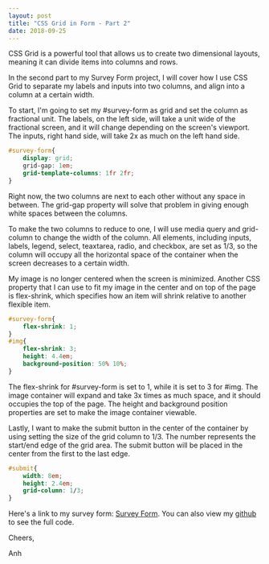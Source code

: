 ```yaml
---
layout: post
title: "CSS Grid in Form - Part 2"
date: 2018-09-25
---
```


CSS Grid is a powerful tool that allows us to create two dimensional layouts, meaning it can divide items into columns and rows. 

In the second part to my Survey Form project, I will cover how I use CSS Grid to separate my labels and inputs into two columns, and align into a column at a certain width. 

To start, I'm going to set my #survey-form as grid and set the column as fractional unit. The labels, on the left side, will take a unit wide of the fractional screen, and it will change depending on the screen's viewport. The inputs, right hand side, will take 2x as much on the left hand side.

```css
#survey-form{
	display: grid;
	grid-gap: 1em;
	grid-template-columns: 1fr 2fr;
}
```

Right now, the two columns are next to each other without any space in between. The grid-gap property will solve that problem in giving enough white spaces between the columns.

To make the two columns to reduce to one, I will use media query and grid-column to change the width of the column. All elements, including inputs, labels, legend, select, teaxtarea, radio, and checkbox, are set as 1/3, so the column will occupy all the horizontal space of the container when the screen decreases to a certain width. 

My image is no longer centered when the screen is minimized. Another CSS property that I can use to fit my image in the center and on top of the page is flex-shrink, which specifies how an item will shrink relative to  another flexible item. 

```css
#survey-form{
	flex-shrink: 1;
}
#img{
	flex-shrink: 3;
	height: 4.4em;
	background-position: 50% 10%;
}
```

The flex-shrink for #survey-form is set to 1, while it is set to 3 for #img. The image container will expand and take 3x times as much space, and it should occupies the top of the page.  The height and background position properties are set to make the image container viewable. 

Lastly, I want to make the submit button in the center of the container by using setting the size of the grid column to 1/3. The number represents the start/end edge of the grid area. The submit button will be placed in the center from the first to the last edge. 

```css
#submit{
	width: 8em;
	height: 2.4em;
	grid-column: 1/3;
}
```

Here's a link to my survey form: [Survey Form](https://www.anthach.xyz/survey-form). You can also view my [github](https://github.com/windan11/survey-form) to see the full code. 

Cheers,

Anh

